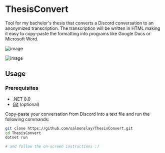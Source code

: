 # ThesisConvert

Tool for my bachelor's thesis that converts a Discord conversation to an anonymized transcription. The transcription will be written in HTML making it easy to copy-paste the formatting into programs like Google Docs or Microsoft Word. 

![image](https://github.com/salmonslay/ThesisConvert/assets/47401343/08e3e755-16b4-4387-bdae-31bc37f5d16a)

![image](https://github.com/salmonslay/ThesisConvert/assets/47401343/20f0b9e6-01ec-493b-af6d-1575ac0e82b4)


## Usage

### Prerequisites

- .NET 8.0 
- [Git](https://git-scm.com/) (optional)

Copy-paste your conversation from Discord into a text file and run the following commands:

```sh
git clone https://github.com/salmonslay/ThesisConvert.git
cd ThesisConvert
dotnet run

# and follow the on-screen instructions :)
```

